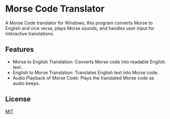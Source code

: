 
# Morse Code Translator

A Morse Code translator for Windows, this program converts Morse to English and vice versa, plays Morse sounds, and handles user input for interactive translations.

## Features

- Morse to English Translation: Converts Morse code into readable English text.
- English to Morse Translation: Translates English text into Morse code.
- Audio Playback of Morse Code: Plays the translated Morse code as audio beeps.

## License

[MIT](https://choosealicense.com/licenses/mit/)

